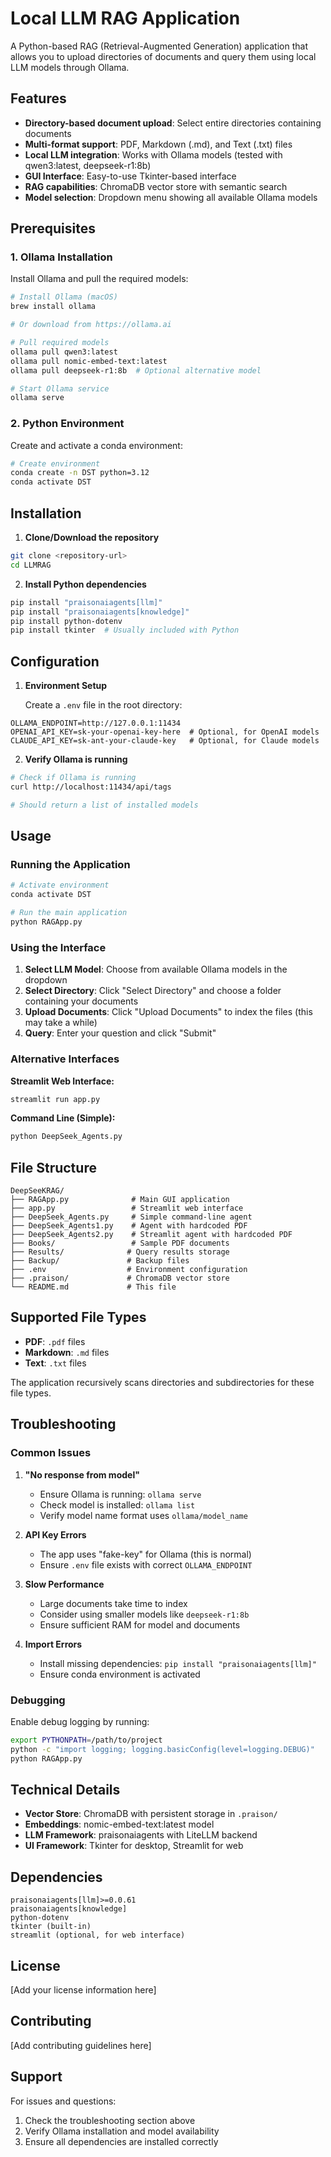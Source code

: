 # Local LLM RAG Application

A Python-based RAG (Retrieval-Augmented Generation) application that allows you to upload directories of documents and query them using local LLM models through Ollama.

## Features

- **Directory-based document upload**: Select entire directories containing documents
- **Multi-format support**: PDF, Markdown (.md), and Text (.txt) files
- **Local LLM integration**: Works with Ollama models (tested with qwen3:latest, deepseek-r1:8b)
- **GUI Interface**: Easy-to-use Tkinter-based interface
- **RAG capabilities**: ChromaDB vector store with semantic search
- **Model selection**: Dropdown menu showing all available Ollama models

## Prerequisites

### 1. Ollama Installation

Install Ollama and pull the required models:

```bash
# Install Ollama (macOS)
brew install ollama

# Or download from https://ollama.ai

# Pull required models
ollama pull qwen3:latest
ollama pull nomic-embed-text:latest
ollama pull deepseek-r1:8b  # Optional alternative model

# Start Ollama service
ollama serve
```

### 2. Python Environment

Create and activate a conda environment:

```bash
# Create environment
conda create -n DST python=3.12
conda activate DST
```

## Installation

1. **Clone/Download the repository**
```bash
git clone <repository-url>
cd LLMRAG
```

2. **Install Python dependencies**
```bash
pip install "praisonaiagents[llm]"
pip install "praisonaiagents[knowledge]"
pip install python-dotenv
pip install tkinter  # Usually included with Python
```

## Configuration

1. **Environment Setup**
   
   Create a `.env` file in the root directory:
```env
OLLAMA_ENDPOINT=http://127.0.0.1:11434
OPENAI_API_KEY=sk-your-openai-key-here  # Optional, for OpenAI models
CLAUDE_API_KEY=sk-ant-your-claude-key   # Optional, for Claude models
```

2. **Verify Ollama is running**
```bash
# Check if Ollama is running
curl http://localhost:11434/api/tags

# Should return a list of installed models
```

## Usage

### Running the Application

```bash
# Activate environment
conda activate DST

# Run the main application
python RAGApp.py
```

### Using the Interface

1. **Select LLM Model**: Choose from available Ollama models in the dropdown
2. **Select Directory**: Click "Select Directory" and choose a folder containing your documents
3. **Upload Documents**: Click "Upload Documents" to index the files (this may take a while)
4. **Query**: Enter your question and click "Submit"

### Alternative Interfaces

**Streamlit Web Interface:**
```bash
streamlit run app.py
```

**Command Line (Simple):**
```bash
python DeepSeek_Agents.py
```

## File Structure

```
DeepSeeKRAG/
├── RAGApp.py              # Main GUI application
├── app.py                 # Streamlit web interface
├── DeepSeek_Agents.py     # Simple command-line agent
├── DeepSeek_Agents1.py    # Agent with hardcoded PDF
├── DeepSeek_Agents2.py    # Streamlit agent with hardcoded PDF
├── Books/                 # Sample PDF documents
├── Results/              # Query results storage
├── Backup/               # Backup files
├── .env                  # Environment configuration
├── .praison/             # ChromaDB vector store
└── README.md             # This file
```

## Supported File Types

- **PDF**: `.pdf` files
- **Markdown**: `.md` files  
- **Text**: `.txt` files

The application recursively scans directories and subdirectories for these file types.

## Troubleshooting

### Common Issues

1. **"No response from model"**
   - Ensure Ollama is running: `ollama serve`
   - Check model is installed: `ollama list`
   - Verify model name format uses `ollama/model_name`

2. **API Key Errors**
   - The app uses "fake-key" for Ollama (this is normal)
   - Ensure `.env` file exists with correct `OLLAMA_ENDPOINT`

3. **Slow Performance**
   - Large documents take time to index
   - Consider using smaller models like `deepseek-r1:8b`
   - Ensure sufficient RAM for model and documents

4. **Import Errors**
   - Install missing dependencies: `pip install "praisonaiagents[llm]"`
   - Ensure conda environment is activated

### Debugging

Enable debug logging by running:
```bash
export PYTHONPATH=/path/to/project
python -c "import logging; logging.basicConfig(level=logging.DEBUG)"
python RAGApp.py
```

## Technical Details

- **Vector Store**: ChromaDB with persistent storage in `.praison/`
- **Embeddings**: nomic-embed-text:latest model
- **LLM Framework**: praisonaiagents with LiteLLM backend
- **UI Framework**: Tkinter for desktop, Streamlit for web

## Dependencies

```
praisonaiagents[llm]>=0.0.61
praisonaiagents[knowledge]
python-dotenv
tkinter (built-in)
streamlit (optional, for web interface)
```

## License

[Add your license information here]

## Contributing

[Add contributing guidelines here]

## Support

For issues and questions:
1. Check the troubleshooting section above
2. Verify Ollama installation and model availability
3. Ensure all dependencies are installed correctly
